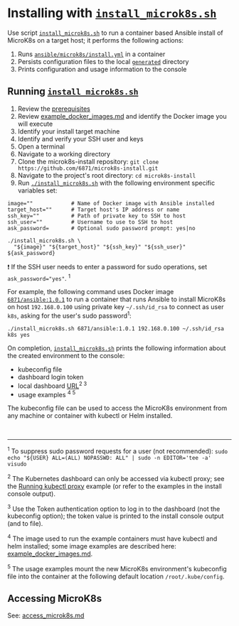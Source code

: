 # Installing with [```install_microk8s.sh```](../install_microk8s.sh)

Use script [```install_microk8s.sh```](../install_microk8s.sh) to run a
container based Ansible install of MicroK8s on a target host; it performs the
following actions:

1. Runs [```ansible/microk8s/install.yml```](../ansible/microk8s/install.yml)
   in a container
2. Persists configuration files to the local [```generated```](../generated)
   directory
3. Prints configuration and usage information to the console 

## Running [```install_microk8s.sh```](../install_microk8s.sh)

1. Review the [prerequisites](prerequisites.md)
2. Review [example_docker_images.md](example_docker_images.md) and identify
   the Docker image you will execute
3. Identify your install target machine
4. Identify and verify your SSH user and keys
5. Open a terminal
6. Navigate to a working directory
7. Clone the microk8s-install repository:
   ```git clone https://github.com/6871/microk8s-install.git```
8. Navigate to the project's root directory: ```cd microk8s-install```
9. Run [```./install_microk8s.sh```](../install_microk8s.sh) with the
   following environment specific variables set:

```
image=""            # Name of Docker image with Ansible installed
target_host=""      # Target host's IP address or name
ssh_key=""          # Path of private key to SSH to host
ssh_user=""         # Username to use to SSH to host 
ask_password=       # Optional sudo password prompt: yes|no

./install_microk8s.sh \
  "${image}" "${target_host}" "${ssh_key}" "${ssh_user}" ${ask_password}
```

:exclamation: If the SSH user needs to enter a password for sudo operations, 
set ```ask_password="yes"```. <sup>1</sup>

For example, the following command uses Docker image
[```6871/ansible:1.0.1```](https://hub.docker.com/r/6871/ansible) to run a
container that runs Ansible to install MicroK8s on host ```192.168.0.100```
using private key ```~/.ssh/id_rsa``` to connect as user ```k8s```, asking for
the user's sudo password<sup>1</sup>:

```
./install_microk8s.sh 6871/ansible:1.0.1 192.168.0.100 ~/.ssh/id_rsa k8s yes
```

On completion, [```install_microk8s.sh```](../install_microk8s.sh) prints the
following information about the created environment to the console:

- kubeconfig file
- dashboard login token
- local dashboard [URL](http://localhost:8001/api/v1/namespaces/kube-system/services/https:kubernetes-dashboard:/proxy/#!/login)<sup>2 3</sup>
- usage examples <sup>4 5</sup>

The kubeconfig file can be used to access the MicroK8s environment from any
machine or container with kubectl or Helm installed.

<br>

---

<sup>1</sup> To suppress sudo password requests for a user (not
recommended):
```sudo echo "${USER} ALL=(ALL) NOPASSWD: ALL" | sudo -n EDITOR='tee -a' visudo```

<sup>2</sup> The Kubernetes dashboard can only be accessed via kubectl proxy;
see the [Running kubectl proxy](access_microk8s.md#running-kubectl-proxy)
example (or refer to the examples in the install console output).

<sup>3</sup> Use the Token authentication option to log in to the dashboard
(not the kubeconfig option); the token value is printed to the install console
output (and to file).

<sup>4</sup> The image used to run the example containers must have kubectl
and helm installed; some image examples are described here:
[example_docker_images.md](example_docker_images.md).

<sup>5</sup> The usage examples mount the new MicroK8s environment's
kubeconfig file into the container at the following default location
```/root/.kube/config```.

## Accessing MicroK8s

See: [access_microk8s.md](access_microk8s.md)